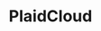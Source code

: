 ---
linktitle: PlaidCloud
title: PlaidCloud
Description: Here you will find documentation on using the core aspects of PlaidCloud including data management (Analyze), data visualization (Dashboards), and document management, as well as the expression library.
weight: 1.0
---